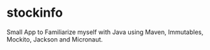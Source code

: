 # stockinfo
Small App to Familiarize myself with Java using Maven, Immutables, Mockito, Jackson and Micronaut.
